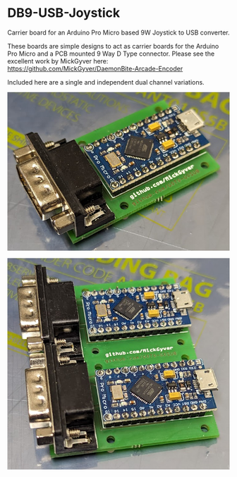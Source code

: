 # DB9-USB-Joystick
Carrier board for an Arduino Pro Micro based 9W Joystick to USB converter.

These boards are simple designs to act as carrier boards for the Arduino Pro Micro and a PCB mounted 9 Way D Type connector.
Please see the excellent work by MickGyver here:
https://github.com/MickGyver/DaemonBite-Arcade-Encoder

Included here are a single and independent dual channel variations. 

![Single channel:](https://github.com/GOTO-GOSUB/DB9-USB-Joystick/blob/be34367fa18d9bceb00b7553a62682b2814c7cb6/1%20Ch%209%20Way%20USB.png)

![Single channel:](https://github.com/GOTO-GOSUB/DB9-USB-Joystick/blob/be34367fa18d9bceb00b7553a62682b2814c7cb6/2%20Ch%209%20Way%20USB.png)
